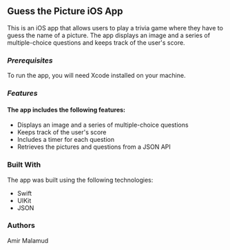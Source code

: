 ## **Guess the Picture iOS App**

This is an iOS app that allows users to play a trivia game where they have to guess the name of a picture. The app displays an image and a series of multiple-choice questions and keeps track of the user's score.

### *Prerequisites*

To run the app, you will need Xcode installed on your machine.

### *Features*

#### The app includes the following features:

* Displays an image and a series of multiple-choice questions
* Keeps track of the user's score
* Includes a timer for each question
* Retrieves the pictures and questions from a JSON API

### Built With
The app was built using the following technologies:

* Swift
* UIKit
* JSON

### Authors

Amir Malamud
